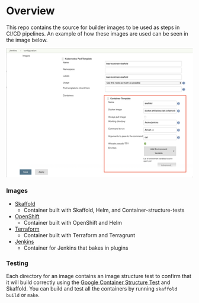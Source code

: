 # Overview
This repo contains the source for builder images to be used as steps in CI/CD pipelines. An example of how these images are used can be seen in the image below.

![](images/jenkins-skaffold-agent.png)

### Images
 - [Skaffold](builder-image-skaffold)
   - Container built with Skaffold, Helm, and Container-structure-tests
 - [OpenShift](builder-image-openshift)
   - Container built with OpenShift and Helm
 - [Terraform](builder-image-terraform)
   - Container built with Terraform and Terragrunt
 - [Jenkins](jenkins-image)
   - Container for Jenkins that bakes in plugins

### Testing
Each directory for an image contains an image structure test to confirm that it will build correctly using the [Google Container Structure Test](https://github.com/GoogleContainerTools/container-structure-test) and Skaffold. You can build and test all the containers by running `skaffold build` or `make`.


